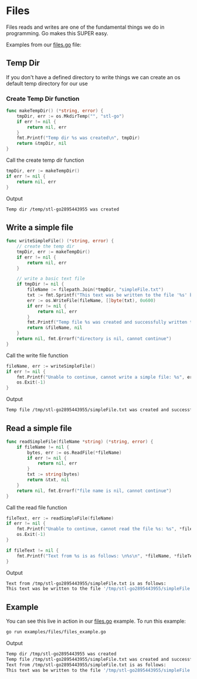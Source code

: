 # Files

Files reads and writes are one of the fundamental things we do in programming.  Go makes this SUPER easy.

Examples from our [files.go](files_example.go) file:

## Temp Dir

If you don't have a defined directory to write things we can create an os default temp directory for our use

### Create Temp Dir function

```go
func makeTempDir() (*string, error) {
    tmpDir, err := os.MkdirTemp("", "stl-go")
    if err != nil {
        return nil, err
    }
    fmt.Printf("Temp dir %s was created\n", tmpDir)
    return &tmpDir, nil
}
```

Call the create temp dir function

```go
tmpDir, err := makeTempDir()
if err != nil {
    return nil, err
}
```

Output

```bash
Temp dir /temp/stl-go2895443955 was created
```

## Write a simple file

```go
func writeSimpleFile() (*string, error) {
    // create the temp dir
    tmpDir, err := makeTempDir()
    if err != nil {
        return nil, err
    }

    // write a basic text file
    if tmpDir != nil {
        fileName := filepath.Join(*tmpDir, "simpleFile.txt")
        txt := fmt.Sprintf("This text was be written to the file '%s' by this example program on %s", fileName, time.Now().Format("Mon Jan 2 15:04:05 MST 2006"))
        err := os.WriteFile(fileName, []byte(txt), 0o600)
        if err != nil {
            return nil, err
        }
        fmt.Printf("Temp file %s was created and successfully written to\n", fileName)
        return &fileName, nil
    }
    return nil, fmt.Errorf("directory is nil, cannot continue")
}
```

Call the write file function

```go
fileName, err := writeSimpleFile()
if err != nil {
    fmt.Printf("Unable to continue, cannot write a simple file: %s", err)
    os.Exit(-1)
}
```

Output

```bash
Temp file /tmp/stl-go2895443955/simpleFile.txt was created and successfully written to
```

## Read a simple file

```go
func readSimpleFile(fileName *string) (*string, error) {
    if fileName != nil {
        bytes, err := os.ReadFile(*fileName)
        if err != nil {
            return nil, err
        }
        txt := string(bytes)
        return &txt, nil
    }
    return nil, fmt.Errorf("file name is nil, cannot continue")
}
```

Call the read file function

```go
fileText, err := readSimpleFile(fileName)
if err != nil {
    fmt.Printf("Unable to continue, cannot read the file %s: %s", *fileName, err)
    os.Exit(-1)
}

if fileText != nil {
    fmt.Printf("Text from %s is as follows: \n%s\n", *fileName, *fileText)
}
```

Output

```bash
Text from /tmp/stl-go2895443955/simpleFile.txt is as follows:
This text was be written to the file '/tmp/stl-go2895443955/simpleFile.txt' by this example program on Sat Jan 20 13:40:08 CST 2024
```

## Example

You can see this live in action in our [files.go](files_example.go)  example.  To run this example:

```bash
go run examples/files/files_example.go
```

Output

```bash
Temp dir /tmp/stl-go2895443955 was created
Temp file /tmp/stl-go2895443955/simpleFile.txt was created and successfully written to
Text from /tmp/stl-go2895443955/simpleFile.txt is as follows:
This text was be written to the file '/tmp/stl-go2895443955/simpleFile.txt' by this example program on Sat Jan 20 13:40:08 CST 2024
```

